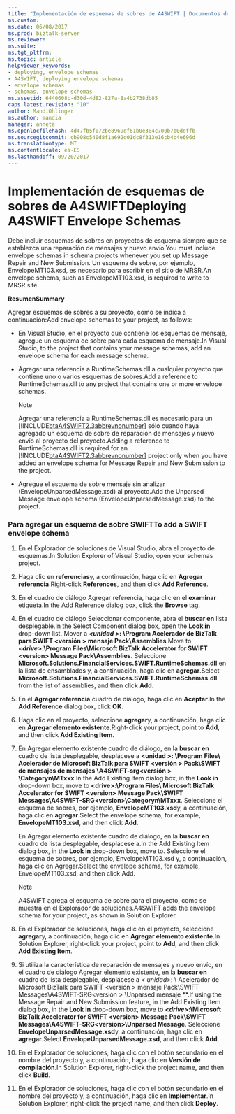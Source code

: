 ```yaml
---
title: "Implementación de esquemas de sobres de A4SWIFT | Documentos de Microsoft"
ms.custom: 
ms.date: 06/08/2017
ms.prod: biztalk-server
ms.reviewer: 
ms.suite: 
ms.tgt_pltfrm: 
ms.topic: article
helpviewer_keywords:
- deploying, envelope schemas
- A4SWIFT, deploying envelope schemas
- envelope schemas
- schemas, envelope schemas
ms.assetid: 6440608c-d30d-4d82-827a-8a4b2738db85
caps.latest.revision: "10"
author: MandiOhlinger
ms.author: mandia
manager: anneta
ms.openlocfilehash: 4d47fb5f072be8969df61b0e384c700b7b0ddffb
ms.sourcegitcommit: cb908c540d8f1a692d01dc8f313e16cb4b4e696d
ms.translationtype: MT
ms.contentlocale: es-ES
ms.lasthandoff: 09/20/2017
---
```

# <a name="deploying-a4swift-envelope-schemas"></a><span data-ttu-id="29e58-102">Implementación de esquemas de sobres de A4SWIFT</span><span class="sxs-lookup"><span data-stu-id="29e58-102">Deploying A4SWIFT Envelope Schemas</span></span>
<span data-ttu-id="29e58-103">Debe incluir esquemas de sobres en proyectos de esquema siempre que se establezca una reparación de mensajes y nuevo envío.</span><span class="sxs-lookup"><span data-stu-id="29e58-103">You must include envelope schemas in schema projects whenever you set up Message Repair and New Submission.</span></span> <span data-ttu-id="29e58-104">Un esquema de sobre, por ejemplo, EnvelopeMT103.xsd, es necesario para escribir en el sitio de MRSR.</span><span class="sxs-lookup"><span data-stu-id="29e58-104">An envelope schema, such as EnvelopeMT103.xsd, is required to write to MRSR site.</span></span>  
  
 <span data-ttu-id="29e58-105">**Resumen**</span><span class="sxs-lookup"><span data-stu-id="29e58-105">**Summary**</span></span>  
  
 <span data-ttu-id="29e58-106">Agregar esquemas de sobres a su proyecto, como se indica a continuación:</span><span class="sxs-lookup"><span data-stu-id="29e58-106">Add envelope schemas to your project, as follows:</span></span>  
  
-   <span data-ttu-id="29e58-107">En Visual Studio, en el proyecto que contiene los esquemas de mensaje, agregue un esquema de sobre para cada esquema de mensaje.</span><span class="sxs-lookup"><span data-stu-id="29e58-107">In Visual Studio, to the project that contains your message schemas, add an envelope schema for each message schema.</span></span>  
  
-   <span data-ttu-id="29e58-108">Agregar una referencia a RuntimeSchemas.dll a cualquier proyecto que contiene uno o varios esquemas de sobres.</span><span class="sxs-lookup"><span data-stu-id="29e58-108">Add a reference to RuntimeSchemas.dll to any project that contains one or more envelope schemas.</span></span>  
  
    > [!NOTE]
    >  <span data-ttu-id="29e58-109">Agregar una referencia a RuntimeSchemas.dll es necesario para un [!INCLUDE[btaA4SWIFT2.3abbrevnonumber](../../includes/btaa4swift2-3abbrevnonumber-md.md)] sólo cuando haya agregado un esquema de sobre de reparación de mensajes y nuevo envío al proyecto del proyecto.</span><span class="sxs-lookup"><span data-stu-id="29e58-109">Adding a reference to RuntimeSchemas.dll is required for an [!INCLUDE[btaA4SWIFT2.3abbrevnonumber](../../includes/btaa4swift2-3abbrevnonumber-md.md)] project only when you have added an envelope schema for Message Repair and New Submission to the project.</span></span>  
  
-   <span data-ttu-id="29e58-110">Agregue el esquema de sobre mensaje sin analizar (EnvelopeUnparsedMessage.xsd) al proyecto.</span><span class="sxs-lookup"><span data-stu-id="29e58-110">Add the Unparsed Message envelope schema (EnvelopeUnparsedMessage.xsd) to the project.</span></span>  
  
### <a name="to-add-a-swift-envelope-schema"></a><span data-ttu-id="29e58-111">Para agregar un esquema de sobre SWIFT</span><span class="sxs-lookup"><span data-stu-id="29e58-111">To add a SWIFT envelope schema</span></span>  
  
1.  <span data-ttu-id="29e58-112">En el Explorador de soluciones de Visual Studio, abra el proyecto de esquemas.</span><span class="sxs-lookup"><span data-stu-id="29e58-112">In Solution Explorer of Visual Studio, open your schemas project.</span></span>  
  
2.  <span data-ttu-id="29e58-113">Haga clic en **referencias**y, a continuación, haga clic en **Agregar referencia**.</span><span class="sxs-lookup"><span data-stu-id="29e58-113">Right-click **References**, and then click **Add Reference**.</span></span>  
  
3.  <span data-ttu-id="29e58-114">En el cuadro de diálogo Agregar referencia, haga clic en el **examinar** etiqueta.</span><span class="sxs-lookup"><span data-stu-id="29e58-114">In the Add Reference dialog box, click the **Browse** tag.</span></span>  
  
4.  <span data-ttu-id="29e58-115">En el cuadro de diálogo Seleccionar componente, abra el **buscar en** lista desplegable.</span><span class="sxs-lookup"><span data-stu-id="29e58-115">In the Select Component dialog box, open the **Look in** drop-down list.</span></span> <span data-ttu-id="29e58-116">Mover a   ***\<unidad >*: \Program Acelerador de BizTalk para SWIFT \<versión > mensaje Pack\Assemblies**.</span><span class="sxs-lookup"><span data-stu-id="29e58-116">Move to ***\<drive>*:\Program Files\Microsoft BizTalk Accelerator for SWIFT \<version> Message Pack\Assemblies**.</span></span> <span data-ttu-id="29e58-117">Seleccione **Microsoft.Solutions.FinancialServices.SWIFT.RuntimeSchemas.dll** en la lista de ensamblados y, a continuación, haga clic en **agregar**.</span><span class="sxs-lookup"><span data-stu-id="29e58-117">Select **Microsoft.Solutions.FinancialServices.SWIFT.RuntimeSchemas.dll** from the list of assemblies, and then click **Add**.</span></span>  
  
5.  <span data-ttu-id="29e58-118">En el **Agregar referencia** cuadro de diálogo, haga clic en **Aceptar**.</span><span class="sxs-lookup"><span data-stu-id="29e58-118">In the **Add Reference** dialog box, click **OK**.</span></span>  
  
6.  <span data-ttu-id="29e58-119">Haga clic en el proyecto, seleccione **agregar**y, a continuación, haga clic en **Agregar elemento existente**.</span><span class="sxs-lookup"><span data-stu-id="29e58-119">Right-click your project, point to **Add**, and then click **Add Existing Item**.</span></span>  
  
7.  <span data-ttu-id="29e58-120">En Agregar elemento existente cuadro de diálogo, en la **buscar en** cuadro de lista desplegable, desplácese a  **\<unidad >: \Program Files\ Acelerador de Microsoft BizTalk para SWIFT \<versión > Pack\SWIFT de mensajes de mensajes \A4SWIFT-srg\<versión > \Categoryn\MTxxx**.</span><span class="sxs-lookup"><span data-stu-id="29e58-120">In the Add Existing Item dialog box, in the **Look in** drop-down box, move to **\<drive>:\Program Files\ Microsoft BizTalk Accelerator for SWIFT \<version> Message Pack\SWIFT Messages\A4SWIFT-SRG\<version>\Categoryn\MTxxx**.</span></span> <span data-ttu-id="29e58-121">Seleccione el esquema de sobres, por ejemplo, **EnvelopeMT103.xsd**y, a continuación, haga clic en **agregar**.</span><span class="sxs-lookup"><span data-stu-id="29e58-121">Select the envelope schema, for example, **EnvelopeMT103.xsd**, and then click **Add**.</span></span>  
  
     <span data-ttu-id="29e58-122">En Agregar elemento existente cuadro de diálogo, en la **buscar en** cuadro de lista desplegable, desplácese a.</span><span class="sxs-lookup"><span data-stu-id="29e58-122">In the Add Existing Item dialog box, in the **Look in** drop-down box, move to.</span></span> <span data-ttu-id="29e58-123">Seleccione el esquema de sobres, por ejemplo, EnvelopeMT103.xsd y, a continuación, haga clic en Agregar.</span><span class="sxs-lookup"><span data-stu-id="29e58-123">Select the envelope schema, for example, EnvelopeMT103.xsd, and then click Add.</span></span>  
  
    > [!NOTE]
    >  <span data-ttu-id="29e58-124">A4SWIFT agrega el esquema de sobre para el proyecto, como se muestra en el Explorador de soluciones.</span><span class="sxs-lookup"><span data-stu-id="29e58-124">A4SWIFT adds the envelope schema for your project, as shown in Solution Explorer.</span></span>  
  
8.  <span data-ttu-id="29e58-125">En el Explorador de soluciones, haga clic en el proyecto, seleccione **agregar**y, a continuación, haga clic en **Agregar elemento existente**.</span><span class="sxs-lookup"><span data-stu-id="29e58-125">In Solution Explorer, right-click your project, point to **Add**, and then click **Add Existing Item**.</span></span>  
  
9. <span data-ttu-id="29e58-126">Si utiliza la característica de reparación de mensajes y nuevo envío, en el cuadro de diálogo Agregar elemento existente, en la **buscar en** cuadro de lista desplegable, desplácese a  **\<* unidad*>: \ Acelerador de Microsoft BizTalk para SWIFT \<versión > mensaje Pack\SWIFT Messages\A4SWIFT-SRG\<versión > \Unparsed mensaje **.</span><span class="sxs-lookup"><span data-stu-id="29e58-126">If using the Message Repair and New Submission feature, in the Add Existing Item dialog box, in the **Look in** drop-down box, move to **\<*drive*>:\Microsoft BizTalk Accelerator for SWIFT \<version> Message Pack\SWIFT Messages\A4SWIFT-SRG\<version>\Unparsed Message**.</span></span> <span data-ttu-id="29e58-127">Seleccione **EnvelopeUnparsedMessage.xsd**y, a continuación, haga clic en **agregar**.</span><span class="sxs-lookup"><span data-stu-id="29e58-127">Select **EnvelopeUnparsedMessage.xsd**, and then click **Add**.</span></span>  
  
10. <span data-ttu-id="29e58-128">En el Explorador de soluciones, haga clic con el botón secundario en el nombre del proyecto y, a continuación, haga clic en **Versión de compilación**.</span><span class="sxs-lookup"><span data-stu-id="29e58-128">In Solution Explorer, right-click the project name, and then click **Build**.</span></span>  
  
11. <span data-ttu-id="29e58-129">En el Explorador de soluciones, haga clic con el botón secundario en el nombre del proyecto y, a continuación, haga clic en **Implementar**.</span><span class="sxs-lookup"><span data-stu-id="29e58-129">In Solution Explorer, right-click the project name, and then click **Deploy**.</span></span>
